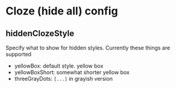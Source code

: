 # Cloze (hide all) config

## hiddenClozeStyle

Specify what to show for hidden styles. Currently these things are supported

- yellowBox: default style. yellow box
- yellowBoxShort: somewhat shorter yellow box
- threeGrayDots: `[...]` in grayish version
